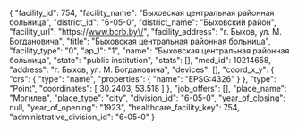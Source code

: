 {
    "facility_id": 754,
    "facility_name": "Быховская центральная районная больница",
    "district_id": "6-05-0",
    "district_name": "Быховский район",
    "facility_url": "https:\/\/www.bcrb.by\/",
    "facility_address": "г. Быхов, ул. М. Богдановича",
    "title": "Быховская центральная районная больница",
    "facility_type": "0",
    "ap_1": "1",
    "name": "Быховская центральная районная больница",
    "state": "public institution",
    "stats": [],
    "med_id": 10214658,
    "address": "г. Быхов, ул. М. Богдановича",
    "devices": [],
    "coord_x_y": {
        "crs": {
            "type": "name",
            "properties": {
                "name": "EPSG:4326"
            }
        },
        "type": "Point",
        "coordinates": [
            30.2403,
            53.518
        ]
    },
    "job_offers": [],
    "place_name": "Могилев",
    "place_type": "city",
    "division_id": "6-05-0",
    "year_of_closing": null,
    "year_of_opening": "1923",
    "healthcare_facility_key": 754,
    "administrative_division_id": "6-05-0"
}
